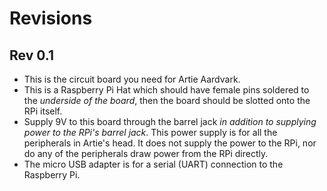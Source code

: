 # Revisions

## Rev 0.1

* This is the circuit board you need for Artie Aardvark.
* This is a Raspberry Pi Hat which should have female pins soldered to the *underside of the board*,
  then the board should be slotted onto the RPi itself.
* Supply 9V to this board through the barrel jack *in addition to supplying power to the RPi's barrel jack*.
  This power supply is for all the peripherals in Artie's head. It does not supply the power to the RPi,
  nor do any of the peripherals draw power from the RPi directly.
* The micro USB adapter is for a serial (UART) connection to the Raspberry Pi.
